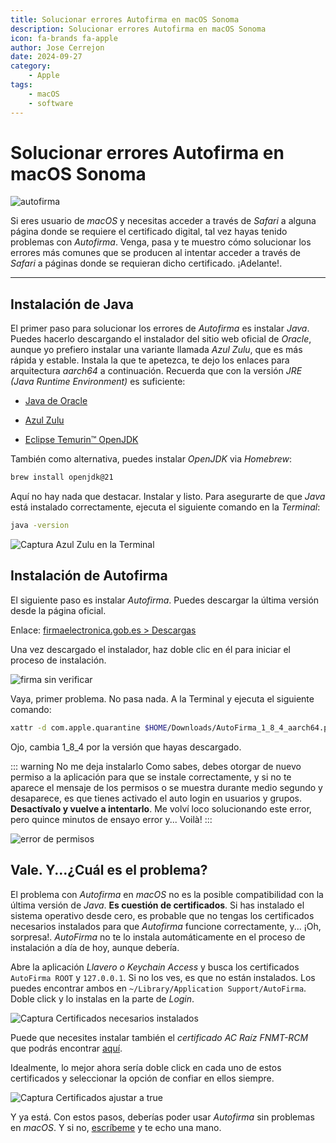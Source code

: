 ```yaml
---
title: Solucionar errores Autofirma en macOS Sonoma
description: Solucionar errores Autofirma en macOS Sonoma
icon: fa-brands fa-apple
author: Jose Cerrejon
date: 2024-09-27
category:
    - Apple
tags:
    - macOS
    - software
---
```


# Solucionar errores Autofirma en macOS Sonoma

![autofirma](/images/2024/09/autofirma_installation.jpg "Instalación Autofirma en macOS")

Si eres usuario de _macOS_ y necesitas acceder a través de _Safari_ a alguna página donde se requiere el certificado digital, tal vez hayas tenido problemas con _Autofirma_. Venga, pasa y te muestro cómo solucionar los errores más comunes que se producen al intentar acceder a través de _Safari_ a páginas donde se requieran dicho certificado. ¡Adelante!.

---

## Instalación de Java

El primer paso para solucionar los errores de _Autofirma_ es instalar _Java_. Puedes hacerlo descargando el instalador del sitio web oficial de _Oracle_, aunque yo prefiero instalar una variante llamada _Azul Zulu_, que es más rápida y estable. Instala la que te apetezca, te dejo los enlaces para arquitectura _aarch64_ a continuación. Recuerda que con la versión _JRE (Java Runtime Environment)_ es suficiente:

-   [Java de Oracle](https://www.oracle.com/java/technologies/downloads/#jdk23-mac)

-   [Azul Zulu](https://www.azul.com/downloads/?os=macos&architecture=arm-64-bit&package=jre#zulu)

-   [Eclipse Temurin™ OpenJDK](https://adoptium.net/temurin/releases/?os=mac&arch=aarch64&package=jre)

También como alternativa, puedes instalar _OpenJDK_ via _Homebrew_:

```bash
brew install openjdk@21
```

Aquí no hay nada que destacar. Instalar y listo. Para asegurarte de que _Java_ está instalado correctamente, ejecuta el siguiente comando en la _Terminal_:

```bash
java -version
```

![Captura Azul Zulu en la Terminal](/images/2024/09/openjre_azul_zulu.png "No te asustes. Aunque veas OpenJDK, es JRE en caso de instalar Azul Zulu")

## Instalación de Autofirma

El siguiente paso es instalar _Autofirma_. Puedes descargar la última versión desde la página oficial.

Enlace: [firmaelectronica.gob.es > Descargas](https://firmaelectronica.gob.es/Home/Descargas.html)

Una vez descargado el instalador, haz doble clic en él para iniciar el proceso de instalación.

![firma sin verificar](/images/2024/09/autofirma_install_unverified.jpg "Tipico de macOS... Necesito un tweak para saltarme siempre este mensaje.")

Vaya, primer problema. No pasa nada. A la Terminal y ejecuta el siguiente comando:

```bash
xattr -d com.apple.quarantine $HOME/Downloads/AutoFirma_1_8_4_aarch64.pkg
```

Ojo, cambia 1_8_4 por la versión que hayas descargado.

::: warning No me deja instalarlo
Como sabes, debes otorgar de nuevo permiso a la aplicación para que se instale correctamente, y si no te aparece el mensaje de los permisos o se muestra durante medio segundo y desaparece, es que tienes activado el auto login en usuarios y grupos. **Desactívalo y vuelve a intentarlo**. Me volví loco solucionando este error, pero quince minutos de ensayo error y... Voilà!
:::

![error de permisos](/images/2024/09/macos_users_and_groups.jpg "Puedes encontrar un error de permisos al instalar Autofirma")

## Vale. Y...¿Cuál es el problema?

El problema con _Autofirma_ en _macOS_ no es la posible compatibilidad con la última versión de _Java_. **Es cuestión de certificados**. Si has instalado el sistema operativo desde cero, es probable que no tengas los certificados necesarios instalados para que _Autofirma_ funcione correctamente, y... ¡Oh, sorpresa!. _AutoFirma_ no te lo instala automáticamente en el proceso de instalación a día de hoy, aunque debería.

Abre la aplicación _Llavero o Keychain Access_ y busca los certificados `AutoFirma ROOT` y `127.0.0.1`. Si no los ves, es que no están instalados. Los puedes encontrar ambos en `~/Library/Application Support/AutoFirma`. Doble click y lo instalas en la parte de _Login_.

![Captura Certificados necesarios instalados](/images/2024/09/keyring_missing_certificates.png "¡Marditos certificados!...")

Puede que necesites instalar también el _certificado AC Raíz FNMT-RCM_ que podrás encontrar [aquí](https://www.sede.fnmt.gob.es/descargas/certificados-raiz-de-la-fnmt/).

Idealmente, lo mejor ahora sería doble click en cada uno de estos certificados y seleccionar la opción de confiar en ellos siempre.

![Captura Certificados ajustar a true](/images/2024/09/certificates_set_to_true_.png "Si a todo (Hoy estoy facilón)")

Y ya está. Con estos pasos, deberías poder usar _Autofirma_ sin problemas en _macOS_. Y si no, [escríbeme](mailto:ulysess@gmail.com) y te echo una mano.
